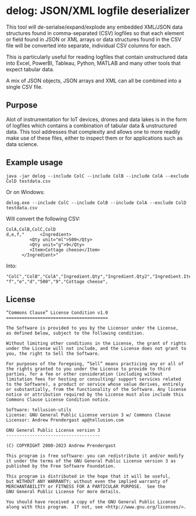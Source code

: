 # delog: JSON/XML logfile deserializer

This tool will de-serialse/expand/explode any embedded XML/JSON data structures found in comma-separated (CSV) logfiles so that each element or field found in JSON or XML arrays or data structures found in the CSV file will be converted into separate, individual CSV columns for each.

This is particularly useful for reading logfiles that contain unstructured data into Excel, PowerBI, Tableau, Python, MATLAB and many other tools that expect tabular data.

A mix of JSON objects, JSON arrays and XML can all be combined into a single CSV file.

## Purpose

Alot of instrumentation for IoT devices, drones and data lakes is in the form of logfiles which contains a combination of tabular data & unstructured data. This tool addresses that complexity and allows one to more readily make use of these files, either to inspect them or for applications such as data science. 

## Example usage

```text
java -jar delog --include ColC --include ColB --include ColA --exclude ColD testdata.csv
```

Or on Windows:

```text
delog.exe --include ColC --include ColB --include ColA --exclude ColD testdata.csv
```

Will convert the following CSV:

```text
ColA,ColB,ColC,ColD
d,e,f,"      <Ingredient>
         <Qty unit="ml">500</Qty>
         <Qty unit="g">9</Qty>
         <Item>Cottage cheese</Item>
      </Ingredient>"
```

Into:

```text
"ColC","ColB","ColA","Ingredient.Qty","Ingredient.Qty2","Ingredient.Item","Ingredient"
"f","e","d","500","9","Cottage cheese",
```

## License

```text
“Commons Clause” License Condition v1.0
=======================================

The Software is provided to you by the Licensor under the License,
as defined below, subject to the following condition.

Without limiting other conditions in the License, the grant of rights
under the License will not include, and the License does not grant to
you, the right to Sell the Software.

For purposes of the foregoing, “Sell” means practicing any or all of
the rights granted to you under the License to provide to third
parties, for a fee or other consideration (including without
limitation fees for hosting or consulting/ support services related
to the Software), a product or service whose value derives, entirely
or substantially, from the functionality of the Software. Any license
notice or attribution required by the License must also include this
Commons Clause License Condition notice.

Software: tellusion-utils
License: GNU General Public License version 3 w/ Commons Clause
Licensor: Andrew Prendergast ap@tellusion.com

GNU General Public License version 3
------------------------------------

(C) COPYRIGHT 2000-2023 Andrew Prendergast

This program is free software: you can redistribute it and/or modify
it under the terms of the GNU General Public License version 3 as
published by the Free Software Foundation.

This program is distributed in the hope that it will be useful,
but WITHOUT ANY WARRANTY; without even the implied warranty of
MERCHANTABILITY or FITNESS FOR A PARTICULAR PURPOSE.  See the
GNU General Public License for more details.

You should have received a copy of the GNU General Public License
along with this program.  If not, see <http://www.gnu.org/licenses/>.
```

